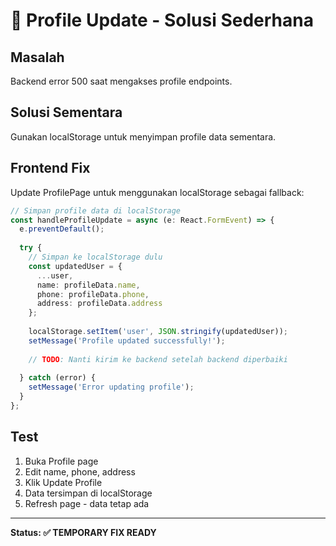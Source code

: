 # 🔧 Profile Update - Solusi Sederhana

## Masalah
Backend error 500 saat mengakses profile endpoints.

## Solusi Sementara
Gunakan localStorage untuk menyimpan profile data sementara.

## Frontend Fix
Update ProfilePage untuk menggunakan localStorage sebagai fallback:

```typescript
// Simpan profile data di localStorage
const handleProfileUpdate = async (e: React.FormEvent) => {
  e.preventDefault();
  
  try {
    // Simpan ke localStorage dulu
    const updatedUser = {
      ...user,
      name: profileData.name,
      phone: profileData.phone,
      address: profileData.address
    };
    
    localStorage.setItem('user', JSON.stringify(updatedUser));
    setMessage('Profile updated successfully!');
    
    // TODO: Nanti kirim ke backend setelah backend diperbaiki
    
  } catch (error) {
    setMessage('Error updating profile');
  }
};
```

## Test
1. Buka Profile page
2. Edit name, phone, address
3. Klik Update Profile
4. Data tersimpan di localStorage
5. Refresh page - data tetap ada

---
**Status: ✅ TEMPORARY FIX READY**